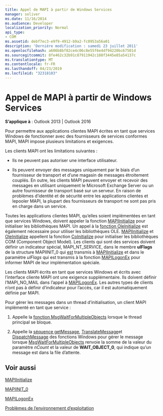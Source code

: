 ```yaml
---
title: Appel de MAPI à partir de Windows Services
manager: soliver
ms.date: 11/16/2014
ms.audience: Developer
localization_priority: Normal
api_type:
- COM
ms.assetid: debf7ec3-e9f9-4912-b9a2-fc0953a56a01
description: 'Derniére modification : samedi 23 juillet 2011'
ms.openlocfilehash: a606b8bf82ce4c06c8e55f6e4df94220bc67501d
ms.sourcegitcommit: 8fe462c32b91c87911942c188f3445e85a54137c
ms.translationtype: MT
ms.contentlocale: fr-FR
ms.lasthandoff: 04/23/2019
ms.locfileid: "32318103"
---
```

# <a name="calling-mapi-from-windows-services"></a>Appel de MAPI à partir de Windows Services

  
  
**S’applique à** : Outlook 2013 | Outlook 2016 
  
Pour permettre aux applications clientes MAPI écrites en tant que services Windows de fonctionner avec des fournisseurs de services conformes MAPI, MAPI impose plusieurs limitations et exigences.
  
Les clients MAPI ont les limitations suivantes :
  
- Ils ne peuvent pas autoriser une interface utilisateur.
    
- Ils peuvent envoyer des messages uniquement par le biais d’un fournisseur de transport et d’une magasin de messages étroitement couplés. En outre, les clients MAPI peuvent envoyer et recevoir des messages en utilisant uniquement le Microsoft Exchange Server ou un autre fournisseur de transport basé sur un serveur. En raison de problèmes d’identité et de sécurité entre les applications clientes et lepooler MAPI, la plupart des fournisseurs de transport ne sont pas pris en charge dans un service. 
    
Toutes les applications clientes MAPI, qu’elles soient implémentées en tant que services Windows, doivent appeler la fonction [MAPIInitialize](mapiinitialize.md) pour initialiser les bibliothèques MAPI. Un appel à la [fonction OleInitialize](https://msdn.microsoft.com/library/ms690134%28v=VS.85%29.aspx) est également nécessaire pour utiliser les bibliothèques OLE. [MAPIInitialize](mapiinitialize.md) et [OleInitialize](https://msdn.microsoft.com/library/ms690134%28v=VS.85%29.aspx) appellent la fonction [CoInitialize](https://msdn.microsoft.com/library/ms678543%28VS.85%29.aspx) pour initialiser les bibliothèques COM (Component Object Model). Les clients qui sont des services doivent définir un indicateur spécial, MAPI_NT_SERVICE, dans le membre **ulFlags** de la structure MAPIINIT_0 qui [est](mapiinit_0.md) transmis à [MAPIInitialize](mapiinitialize.md) et dans le paramètre  _ulFlags_ qui est transmis à la fonction [MAPILogonEx](mapilogonex.md) pour informer MAPI de leur implémentation spéciale. 
  
Les clients MAPI écrits en tant que services Windows et écrits avec l’interface cliente MAPI ont une exigence supplémentaire. Ils doivent définir l’MAPI_NO_MAIL dans l’appel à [MAPILogonEx](mapilogonex.md). Les autres types de clients n’ont pas à définir d’indicateur pour l’accès, car il est automatiquement définie par MAPI.
  
Pour gérer les messages dans un thread d’initialisation, un client MAPI implémenté en tant que service :
  
1. Appelle la [fonction MsgWaitForMultipleObjects](https://msdn.microsoft.com/library/ms684242%28VS.85%29.aspx) lorsque le thread principal se bloque. 
    
2. Appelle la [séquence getMessage](https://msdn.microsoft.com/library/ms644936%28VS.85%29.aspx), [TranslateMessage](https://msdn.microsoft.com/library/ms644955%28VS.85%29.aspx)et [DispatchMessage](https://msdn.microsoft.com/library/ms644934%28VS.85%29.aspx) des fonctions Windows pour gérer le message lorsque [MsgWaitForMultipleObjects](https://msdn.microsoft.com/library/ms684242%28VS.85%29.aspx) renvoie la somme de la valeur du paramètre  _nCount_ et la valeur de **WAIT_OBJECT_0**, qui indique qu’un message est dans la file d’attente.
    
## <a name="see-also"></a>Voir aussi



[MAPIInitialize](mapiinitialize.md)
  
[MAPIINIT_0](mapiinit_0.md)
  
[MAPILogonEx](mapilogonex.md)


[Problèmes de l’environnement d’exploitation](operating-environment-issues.md)

